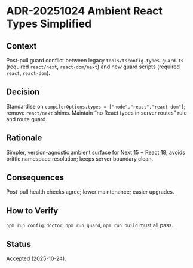 # ADR-20251024 Ambient React Types Simplified

## Context

Post-pull guard conflict between legacy `tools/tsconfig-types-guard.ts` (required `react/next`, `react-dom/next`) and new guard scripts (required `react`, `react-dom`).

## Decision

Standardise on `compilerOptions.types = ["node","react","react-dom"]`; remove `react/next` shims. Maintain “no React types in server routes” rule and route guard.

## Rationale

Simpler, version-agnostic ambient surface for Next 15 + React 18; avoids brittle namespace resolution; keeps server boundary clean.

## Consequences

Post-pull health checks agree; lower maintenance; easier upgrades.

## How to Verify

`npm run config:doctor`, `npm run guard`, `npm run build` must all pass.

## Status

Accepted (2025-10-24).
